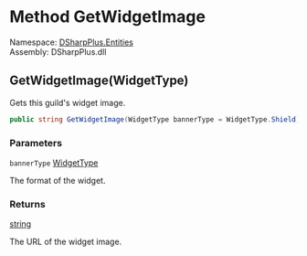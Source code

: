 # Method GetWidgetImage

Namespace: [DSharpPlus.Entities](DSharpPlus.Entities.md)  
Assembly: DSharpPlus.dll

## <a id="DSharpPlus_Entities_DiscordGuild_GetWidgetImage_DSharpPlus_Entities_WidgetType_"></a>GetWidgetImage\(WidgetType\)

Gets this guild's widget image.

```csharp
public string GetWidgetImage(WidgetType bannerType = WidgetType.Shield)
```

### Parameters

`bannerType` [WidgetType](DSharpPlus.Entities.WidgetType.md)

The format of the widget.

### Returns

[string](https://learn.microsoft.com/dotnet/api/system.string)

The URL of the widget image.

